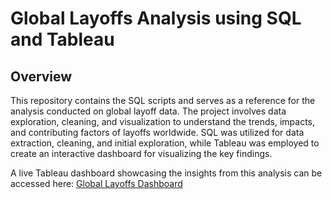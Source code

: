 # Global Layoffs Analysis using SQL and Tableau


## Overview

This repository contains the SQL scripts and serves as a reference for the analysis conducted on global layoff data. The project involves data exploration, cleaning, and visualization to understand the trends, impacts, and contributing factors of layoffs worldwide. SQL was utilized for data extraction, cleaning, and initial exploration, while Tableau was employed to create an interactive dashboard for visualizing the key findings.

A live Tableau dashboard showcasing the insights from this analysis can be accessed here: [Global Layoffs Dashboard](https://public.tableau.com/app/profile/john.nguyen3007/viz/WorldLayoffsDashboard_17291069840870/Dashboard1)
